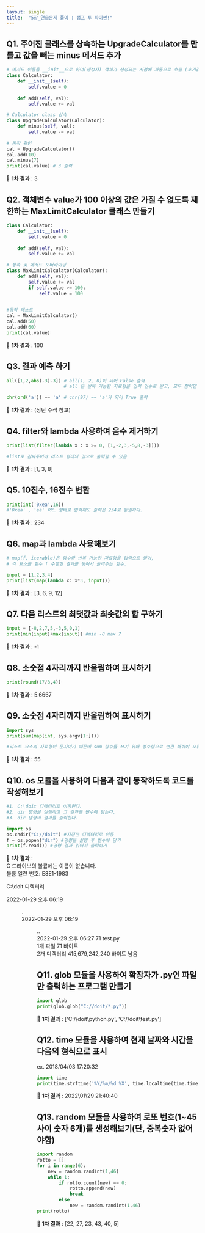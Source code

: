 ```yaml
---
layout: single
title:  "5장_연습문제 풀이 : 점프 투 파이썬!"
---
```


## Q1. 주어진 클래스를 상속하는 UpgradeCalculator를 만들고 값을 빼는 minus 메서드 추가

```python
# 메서드 이름을 __init__으로 하여(생성자) 객체가 생성되는 시점에 자동으로 호출 (초기값 설정)
class Calculator:
    def __init__(self): 
        self.value = 0
         
    def add(self, val):
        self.value += val

# Calculator class 상속
class UpgradeCalculator(Calculator):
    def minus(self, val):
        self.value -= val
        
# 동작 확인
cal = UpgradeCalculator()
cal.add(10)
cal.minus(7)
print(cal.value) # 3 출력
```

🤩 **1차 결과** : 3   

## Q2. 객체변수 value가 100 이상의 값은 가질 수 없도록 제한하는 MaxLimitCalculator 클래스 만들기

```python
class Calculator:
    def __init__(self): 
        self.value = 0
         
    def add(self, val):
        self.value += val

# 상속 및 메서드 오버라이딩 
class MaxLimitCalculator(Calculator):
    def add(self, val):
        self.value += val
        if self.value >= 100:
            self.value = 100
        

#동작 테스트
cal = MaxLimitCalculator()
cal.add(50)
cal.add(60)
print(cal.value) 
```

🤩 **1차 결과** : 100   

## Q3. 결과 예측 하기

```python
all([1,2,abs(-3)-3]) # all(1, 2, 0)이 되어 False 출력
                     # all 은 반복 가능한 자료형을 입력 인수로 받고, 모두 참이면 True

chr(ord('a')) == 'a' # chr(97) == 'a'가 되어 True 출력 
```

🤩 **1차 결과** : (상단 주석 참고)

## Q4. filter와 lambda 사용하여 음수 제거하기

```python
print(list(filter(lambda x : x >= 0, [1,-2,3,-5,8,-3])))

#list로 감싸주어야 리스트 형태의 값으로 출력할 수 있음

```

🤩 **1차 결과** : [1, 3, 8]   

## Q5. 10진수, 16진수 변환

```python
print(int('0xea',16))
#'0xea' , 'ea' 어느 형태로 입력해도 출력은 234로 동일하다.

```

🤩 **1차 결과** : 234   

## Q6. map과 lambda 사용해보기

```python
# map(f, iterable)은 함수와 반복 가능한 자료형을 입력으로 받아,
# 각 요소를 함수 f 수행한 결과를 묶어서 돌려주는 함수.

input = [1,2,3,4]
print(list(map(lambda x: x*3, input)))

```

🤩 **1차 결과** : [3, 6, 9, 12]   

## Q7. 다음 리스트의 최댓값과 최솟값의 합 구하기

```python
input = [-8,2,7,5,-3,5,0,1]
print(min(input)+max(input)) #min -8 max 7

```

🤩 **1차 결과** : -1   

## Q8. 소숫점 4자리까지 반올림하여 표시하기

```python
print(round(17/3,4))

```

🤩 **1차 결과** : 5.6667   

## Q9. 소숫점 4자리까지 반올림하여 표시하기

```python
import sys
print(sum(map(int, sys.argv[1:])))

#리스트 요소의 자료형이 문자이기 때문에 sum 함수를 쓰기 위해 정수형으로 변환 해줘야 오류가 안난다.

```

🤩 **1차 결과** : 55   

## Q10. os 모듈을 사용하여 다음과 같이 동작하도록 코드를 작성해보기

```python
#1. C:\doit 디렉터리로 이동한다.
#2. dir 명령을 실행하고 그 결과를 변수에 담는다.
#3. dir 명령의 결과를 출력한다.

import os
os.chdir("C://doit") #지정한 디렉터리로 이동
f = os.popen("dir") #명령을 실행 후 변수에 담기
print(f.read()) #명령 결과 읽어서 출력하기
```

🤩 **1차 결과** :  
C 드라이브의 볼륨에는 이름이 없습니다.   
볼륨 일련 번호: E8E1-1983   
   
 C:\doit 디렉터리   
   
2022-01-29  오후 06:19    <DIR>          .   
2022-01-29  오후 06:19    <DIR>          ..   
2022-01-29  오후 06:27                71 test.py   
               1개 파일                  71 바이트   
               2개 디렉터리  415,679,242,240 바이트 남음    


## Q11. glob 모듈을 사용하여 확장자가 .py인 파일만 출력하는 프로그램 만들기

```python
import glob
print(glob.glob("C://doit/*.py"))
```

🤩 **1차 결과** : ['C://doit\\python.py', 'C://doit\\test.py']   

## Q12. time 모듈을 사용하여 현재 날짜와 시간을 다음의 형식으로 표시
  ex. 2018/04/03 17:20:32

```python
import time
print(time.strftime('%Y/%m/%d %X', time.localtime(time.time())))
```

🤩 **1차 결과** : 2022\01\29 21:40:40   
  
## Q13. random 모듈을 사용하여 로또 번호(1~45 사이 숫자 6개)를 생성해보기(단, 중복숫자 없어야함)
  
```python
import random
rotto = []
for i in range(6):
    new = random.randint(1,46)
    while 1:
        if rotto.count(new) == 0:
            rotto.append(new)
            break
        else:
            new = random.randint(1,46)  
print(rotto)
```

🤩 **1차 결과** : [22, 27, 23, 43, 40, 5]   
